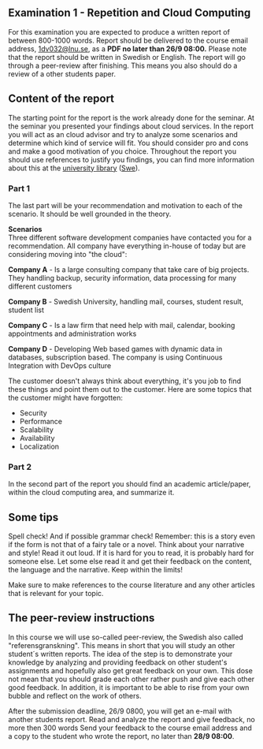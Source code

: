 ## Examination 1 - Repetition and Cloud Computing

For this examination you are expected to produce a written report of between 800-1000 words. Report should be delivered to the course email address, 1dv032@lnu.se, as a **PDF no later than 26/9 08:00.**
Please note that the report should be written in Swedish or English. The report will go through a peer-review after finishing. This means you also should do a review of a other students paper.

## Content of the report
The starting point for the report is the work already done for the seminar. At the seminar you presented your findings about cloud services. In the report you will act as an cloud advisor and try to analyze some scenarios and determine which kind of service will fit. You should consider pro and cons and make a good motivation of you choice.
Throughout the report you should use references to justify you findings, you can find more information about this at the [university library](https://lnu.se/en/library/Writing-and-referencing/referencing/) ([Swe](https://lnu.se/ub/skriva-och-referera/skriva-referenser/)).
### Part 1
The last part will be your recommendation and motivation to each of the scenario. It should be well grounded in the theory.

**Scenarios** <br />
Three different software development companies have contacted you for a recommendation. All company have everything in-house of today but are considering moving into "the cloud":

**Company A** - Is a large consulting company that take care of big projects. They handling backup, security information, data processing for many different customers

**Company B** - Swedish University, handling mail, courses, student result, student list

**Company C** - Is a law firm that need help with mail, calendar, booking appointments and administration works

**Company D** - Developing Web based games with dynamic data in databases, subscription based. The company is using Continuous Integration with DevOps culture

The customer doesn't always think about everything, it's you job to find these things and point them out to the customer. Here are some topics that the customer might have forgotten:

* Security
* Performance
* Scalability
* Availability
* Localization

### Part 2
In the second part of the report you should find an academic article/paper, within the cloud computing area, and summarize it.

## Some tips
Spell check! And if possible grammar check!
Remember: this is a story even if the form is not that of a fairy tale or a novel. Think about your narrative and style!
Read it out loud. If it is hard for you to read, it is probably hard for someone else.
Let some else read it and get their feedback on the content, the language and the narrative.
Keep within the limits!

Make sure to make references to the course literature and any other articles that is relevant for your topic.

## The peer-review instructions
In this course we will use so-called peer-review, the Swedish also called "referensgranskning". This means in short that you will study an other student´s written reports. The idea of the step is to demonstrate your knowledge by analyzing and providing feedback on other student's assignments and hopefully also get great feedback on your own. This dose not mean that you should grade each other rather push and give each other good feedback. In addition, it is important to be able to rise from your own bubble and reflect on the work of others.

After the submission deadline, 26/9 0800, you will get an e-mail with another students report.
Read and analyze the report and give feedback, no more then 300 words
Send your feedback to the course email address and a copy to the student who wrote the report, no later than **28/9 08:00**.
